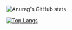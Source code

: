 
![Anurag's GitHub stats](https://github-readme-stats.vercel.app/api?username=ClebertonKobay&show_icons=true&theme=radical) 

[![Top Langs](https://github-readme-stats.vercel.app/api/top-langs/?username=ClebertonKobay&show_icons=true&theme=radical&layout=donut-vertical)](https://github.com/ClebertonKobays/github-readme-stats) 


